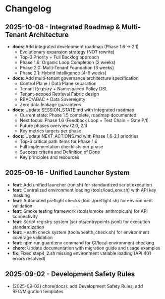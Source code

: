 # Changelog

## 2025-10-08 - Integrated Roadmap & Multi-Tenant Architecture

- **docs**: Add integrated development roadmap (Phase 1.6 → 2.1)
  - Evolutionary expansion strategy (NOT rewrite)
  - Top-3 Priority + Full Backlog approach
  - Phase 1.6: Organic Loop Completion (2 weeks)
  - Phase 2.0: Multi-Tenant Foundation (3 weeks)
  - Phase 2.1: Hybrid Intelligence (4-6 weeks)
- **docs**: Add multi-tenant governance architecture specification
  - Control Plane / Data Plane separation
  - Tenant Registry + Namespaced Policy DSL
  - Tenant-scoped Retrieval Fabric design
  - RBAC/ABAC + Data Sovereignty
  - Zero data leakage guarantees
- **docs**: Update SESSION_STATE.md with integrated roadmap
  - Current state: Phase 1.5 complete, roadmap documented
  - Next focus: Phase 1.6 (Feedback Loop + Test Chain + Gate P/I)
  - Future phases overview (2.0, 2.1)
  - Key metrics targets per phase
- **docs**: Update NEXT_ACTIONS.md with Phase 1.6-2.1 priorities
  - Top-3 critical path items for Phase 1.6
  - Full implementation checklists per phase
  - Success criteria and Definition of Done
  - Key principles and resources

## 2025-09-16 - Unified Launcher System

- **feat**: Add unified launcher (run.sh) for standardized script execution
- **feat**: Centralized environment loading (tools/load_env.sh) with API key masking
- **feat**: Automated preflight checks (tools/preflight.sh) for environment validation
- **feat**: Smoke testing framework (tools/smoke_anthropic.sh) for API connectivity
- **feat**: Script registry system (scripts/entrypoints.jsonl) for execution standardization
- **feat**: Health check system (tools/health_check.sh) for environment coverage validation
- **feat**: npm run guard:env command for CI/local environment checking
- **chore**: Update documentation with migration guide and usage examples
- **fix**: Fixed step4_2.sh missing environment variable loading (API 401 errors resolved)

## 2025-09-02 - Development Safety Rules

- (2025-09-02) chore(docs): add Development Safety Rules; add RFC/Migration templates
